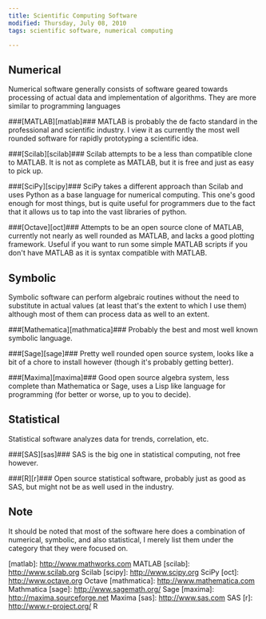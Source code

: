 ```yaml
---
title: Scientific Computing Software
modified: Thursday, July 08, 2010
tags: scientific software, numerical computing

---
```


Numerical
---------
Numerical software generally consists of software geared towards processing of actual data and implementation of algorithms. They are more similar to programming languages

###[MATLAB][matlab]###
MATLAB is probably the de facto standard in the professional and scientific industry.  I view it as currently the most well rounded software for rapidly prototyping a scientific idea.

###[Scilab][scilab]###
Scilab attempts to be a less than compatible clone to MATLAB.  It is not as complete as MATLAB, but it is free and just as easy to pick up.

###[SciPy][scipy]###
SciPy takes a different approach than Scilab and uses Python as a base language for numerical computing.  This one's good enough for most things, but is quite useful for programmers due to the fact that it allows us to tap into the vast libraries of python.

###[Octave][oct]###
Attempts to be an open source clone of MATLAB, currently not nearly as well rounded as MATLAB, and lacks a good plotting framework.  Useful if you want to run some simple MATLAB scripts if you don't have MATLAB as it is syntax compatible with MATLAB.

Symbolic
--------
Symbolic software can perform algebraic routines without the need to substitute in actual values (at least that's the extent to which I use them) although most of them can process data as well to an extent.

###[Mathematica][mathmatica]###
Probably the best and most well known symbolic language.

###[Sage][sage]###
Pretty well rounded open source system, looks like a bit of a chore to install however (though it's probably getting better).

###[Maxima][maxima]###
Good open source algebra system, less complete than Mathematica or Sage, uses a Lisp like language for programming (for better or worse, up to you to decide).

Statistical
-----------
Statistical software analyzes data for trends, correlation, etc.

###[SAS][sas]###
SAS is the big one in statistical computing, not free however.

###[R][r]###
Open source statistical software, probably just as good as SAS, but might not be as well used in the industry.

Note
-----
It should be noted that most of the software here does a combination of numerical, symbolic, and also statistical, I merely list them under the category that they were focused on.

[matlab]: http://www.mathworks.com MATLAB
[scilab]: http://www.scilab.org Scilab
[scipy]: http://www.scipy.org SciPy
[oct]: http://www.octave.org Octave
[mathmatica]: http://www.mathematica.com Mathmatica
[sage]: http://www.sagemath.org/ Sage
[maxima]: http://maxima.sourceforge.net Maxima
[sas]: http://www.sas.com SAS
[r]: http://www.r-project.org/ R


